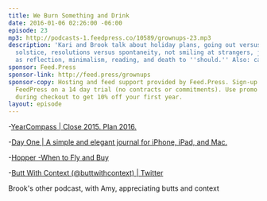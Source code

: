 ```yaml
---
title: We Burn Something and Drink
date: 2016-01-06 02:26:00 -06:00
episode: 23
mp3: http://podcasts-1.feedpress.co/10589/grownups-23.mp3
description: 'Kari and Brook talk about holiday plans, going out versus staying in,
  solstice, resolutions versus spontaneity, not smiling at strangers, journalling
  as reflection, minimalism, reading, and death to ''should.'' Also: cat noises.'
sponsor: Feed.Press
sponsor-link: http://feed.press/grownups
sponsor-copy: Hosting and feed support provided by Feed.Press. Sign-up today and try
  FeedPress on a 14 day trial (no contracts or commitments). Use promo code grownups
  during checkout to get 10% off your first year.
layout: episode
---
```


-[YearCompass | Close 2015. Plan 2016.][1]

-[Day One | A simple and elegant journal for iPhone, iPad, and Mac.][2]

-[Hopper -When to Fly and Buy][3]

-[Butt With Context (@buttwithcontext) | Twitter][4]

Brook's other podcast, with Amy, appreciating butts and context

[1]: http://www.yearcompass.com/
[2]: http://dayoneapp.com/
[3]: https://www.hopper.com/
[4]: https://twitter.com/buttwithcontext
